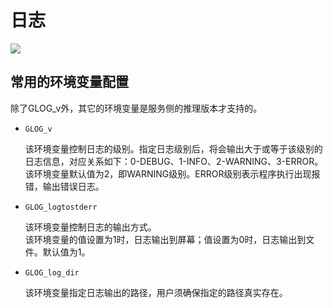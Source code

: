 # 日志

<a href="https://gitee.com/mindspore/docs/blob/r1.8/docs/lite/docs/source_zh_cn/log.md" target="_blank"><img src="https://mindspore-website.obs.cn-north-4.myhuaweicloud.com/website-images/master/resource/_static/logo_source.png"></a>

## 常用的环境变量配置

除了GLOG_v外，其它的环境变量是服务侧的推理版本才支持的。  

- `GLOG_v`

    该环境变量控制日志的级别。指定日志级别后，将会输出大于或等于该级别的日志信息，对应关系如下：0-DEBUG、1-INFO、2-WARNING、3-ERROR。  
    该环境变量默认值为2，即WARNING级别。ERROR级别表示程序执行出现报错，输出错误日志。  

- `GLOG_logtostderr`

    该环境变量控制日志的输出方式。  
    该环境变量的值设置为1时，日志输出到屏幕；值设置为0时，日志输出到文件。默认值为1。  

- `GLOG_log_dir`

    该环境变量指定日志输出的路径，用户须确保指定的路径真实存在。  
